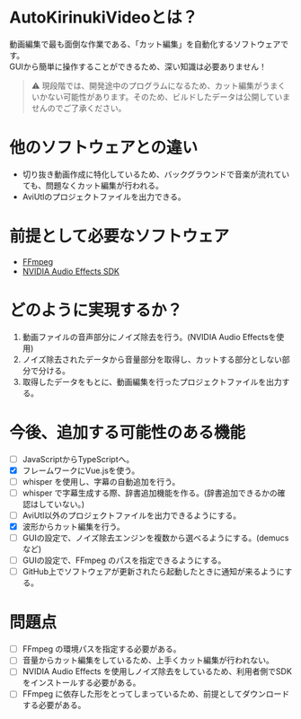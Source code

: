 # AutoKirinukiVideoとは？
動画編集で最も面倒な作業である、「カット編集」を自動化するソフトウェアです。<br>
GUIから簡単に操作することができるため、深い知識は必要ありません！<br>
> ⚠️ 現段階では、開発途中のプログラムになるため、カット編集がうまくいかない可能性があります。そのため、ビルドしたデータは公開していませんのでご了承ください。
# 他のソフトウェアとの違い
- 切り抜き動画作成に特化しているため、バックグラウンドで音楽が流れていても、問題なくカット編集が行われる。
- AviUtlのプロジェクトファイルを出力できる。
# 前提として必要なソフトウェア
- [FFmpeg](https://ffmpeg.org/)
- [NVIDIA Audio Effects SDK](https://www.nvidia.com/ja-jp/geforce/broadcasting/broadcast-sdk/resources/)
# どのように実現するか？
1. 動画ファイルの音声部分にノイズ除去を行う。(NVIDIA Audio Effectsを使用)
2. ノイズ除去されたデータから音量部分を取得し、カットする部分としない部分で分ける。
3. 取得したデータをもとに、動画編集を行ったプロジェクトファイルを出力する。
# 今後、追加する可能性のある機能
- [ ] JavaScriptからTypeScriptへ。
- [x] フレームワークにVue.jsを使う。
- [ ] whisper を使用し、字幕の自動追加を行う。
- [ ] whisper で字幕生成する際、辞書追加機能を作る。(辞書追加できるかの確認はしていない。)
- [ ] AviUtl以外のプロジェクトファイルを出力できるようにする。
- [x] 波形からカット編集を行う。
- [ ] GUIの設定で、ノイズ除去エンジンを複数から選べるようにする。(demucsなど)
- [ ] GUIの設定で、FFmpeg のパスを指定できるようにする。
- [ ] GitHub上でソフトウェアが更新されたら起動したときに通知が来るようにする。
# 問題点
- [ ] FFmpeg の環境パスを指定する必要がある。
- [ ] 音量からカット編集をしているため、上手くカット編集が行われない。
- [ ] NVIDIA Audio Effects を使用しノイズ除去をしているため、利用者側でSDKをインストールする必要がある。
- [ ] FFmpeg に依存した形をとってしまっているため、前提としてダウンロードする必要がある。
